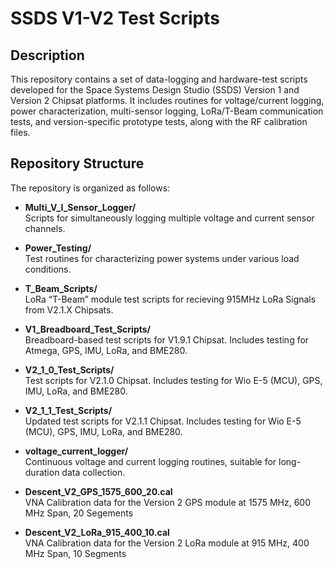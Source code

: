 # SSDS V1-V2 Test Scripts

## Description

This repository contains a set of data-logging and hardware-test scripts developed for the Space Systems Design Studio (SSDS) Version 1 and Version 2 Chipsat platforms. It includes routines for voltage/current logging, power characterization, multi-sensor logging, LoRa/T-Beam communication tests, and version-specific prototype tests, along with the RF calibration files.

## Repository Structure

The repository is organized as follows: 
- **Multi_V_I_Sensor_Logger/**  
  Scripts for simultaneously logging multiple voltage and current sensor channels.

- **Power_Testing/**  
  Test routines for characterizing power systems under various load conditions.

- **T_Beam_Scripts/**  
  LoRa “T-Beam” module test scripts for recieving 915MHz LoRa Signals from V2.1.X Chipsats. 

- **V1_Breadboard_Test_Scripts/**  
  Breadboard-based test scripts for V1.9.1 Chipsat. Includes testing for Atmega, GPS, IMU, LoRa, and BME280.

- **V2_1_0_Test_Scripts/**  
  Test scripts for V2.1.0 Chipsat. Includes testing for Wio E-5 (MCU), GPS, IMU, LoRa, and BME280.

- **V2_1_1_Test_Scripts/**  
  Updated test scripts for V2.1.1 Chipsat. Includes testing for Wio E-5 (MCU), GPS, IMU, LoRa, and BME280.
  
- **voltage_current_logger/**  
  Continuous voltage and current logging routines, suitable for long-duration data collection.

- **Descent_V2_GPS_1575_600_20.cal**  
  VNA Calibration data for the Version 2 GPS module at 1575 MHz, 600 MHz Span, 20 Segements

- **Descent_V2_LoRa_915_400_10.cal**  
  VNA Calibration data for the Version 2 LoRa module at 915 MHz, 400 MHz Span, 10 Segments

